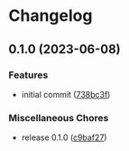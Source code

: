 # Changelog

## 0.1.0 (2023-06-08)


### Features

* initial commit ([738bc3f](https://github.com/scriptcoded/scripts-difficulty-balancer/commit/738bc3f192840d8a653a99eb6fa5aefc5983a801))


### Miscellaneous Chores

* release 0.1.0 ([c9baf27](https://github.com/scriptcoded/scripts-difficulty-balancer/commit/c9baf27c01f0a4fa0885cb16da5b1322a0ad3d63))
